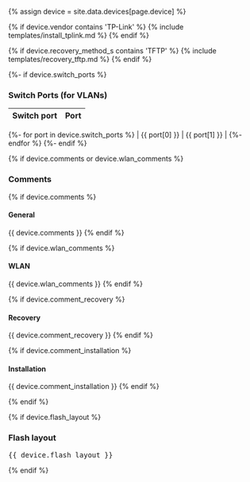 {% assign device = site.data.devices[page.device] %}

{% if device.vendor contains 'TP-Link' %}
{% include templates/install_tplink.md %}
{% endif %}

{% if device.recovery_method_s contains 'TFTP' %}
{% include templates/recovery_tftp.md %}
{% endif %}

{%- if device.switch_ports %}
### Switch Ports (for VLANs)

| Switch port | Port |
|:---         | ---: |
{%- for port in device.switch_ports %}
| {{ port[0] }} | {{ port[1] }} |
{%- endfor %}
{%- endif %}

{% if device.comments or device.wlan_comments %}

### Comments

{% if device.comments %}

#### General

{{ device.comments }}
{% endif %}

{% if device.wlan_comments %}

#### WLAN

{{ device.wlan_comments }}
{% endif %}

{% if device.comment_recovery %}

#### Recovery

{{ device.comment_recovery }}
{% endif %}

{% if device.comment_installation %}

#### Installation

{{ device.comment_installation }}
{% endif %}

{% endif %}

{% if device.flash_layout %}

### Flash layout

<pre>{{ device.flash_layout }}</pre>
{% endif %}
